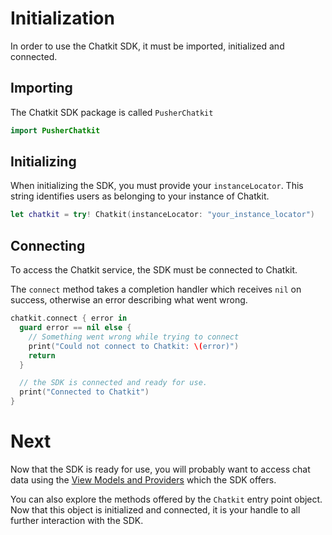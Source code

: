 # Initialization

In order to use the Chatkit SDK, it must be imported, initialized and
connected.

## Importing

The Chatkit SDK package is called `PusherChatkit`

```swift
import PusherChatkit
```

## Initializing

When initializing the SDK, you must provide your `instanceLocator`. This
string identifies users as belonging to your instance of Chatkit.

```swift
let chatkit = try! Chatkit(instanceLocator: "your_instance_locator")
```

## Connecting

To access the Chatkit service, the SDK must be connected to Chatkit.

The `connect` method takes a completion handler which receives `nil` on
success, otherwise an error describing what went wrong.

```swift
chatkit.connect { error in
  guard error == nil else {
    // Something went wrong while trying to connect
    print("Could not connect to Chatkit: \(error)")
    return
  }

  // the SDK is connected and ready for use.
  print("Connected to Chatkit")
}
```

# Next

Now that the SDK is ready for use, you will probably want to access chat data
using the [View Models and Providers](view-models-and-providers.html) which the SDK offers.

You can also explore the methods offered by the `Chatkit` entry point object.
Now that this object is initialized and connected, it is your handle to all
further interaction with the SDK.
